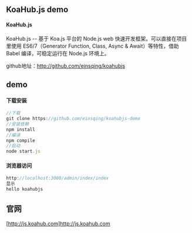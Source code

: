 ## KoaHub.js demo

#### KoaHub.js

KoaHub.js -- 基于 Koa.js 平台的 Node.js web 快速开发框架。可以直接在项目里使用 ES6/7（Generator Function, Class, Async & Await）等特性，借助 Babel 编译，可稳定运行在 Node.js 环境上。

github地址：http://github.com/einsqing/koahubjs



## demo

#### 下载安装

```javascript
//下载
git clone https://github.com/einsqing/koahubjs-demo
//安装依赖
npm install
//编译
npm compile
//启动
node start.js
```

#### 浏览器访问

```javascript
http://localhost:3000/admin/index/index
显示
hello koahubjs
```



## 官网
[http://js.koahub.com]http://js.koahub.com